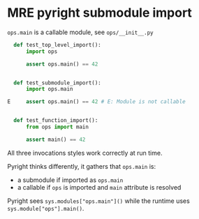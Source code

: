 # MRE pyright submodule import


`ops.main` is a callable module, see `ops/__init__.py`


```py
  def test_top_level_import():
      import ops

      assert ops.main() == 42


  def test_submodule_import():
      import ops.main

E     assert ops.main() == 42 # E: Module is not callable


  def test_function_import():
      from ops import main

      assert main() == 42
```

All three invocations styles work correctly at run time.

Pyright thinks differently, it gathers that `ops.main` is:
- a submodule if imported as `ops.main`
- a callable if `ops` is imported and `main` attribute is resolved

Pyright sees `sys.modules["ops.main"]()` while the runtime uses `sys.module["ops"].main()`.
